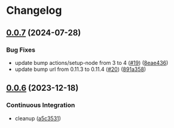 # Changelog

## [0.0.7](https://github.com/cedricziel/node-red-contrib-baserow/compare/v0.0.6...v0.0.7) (2024-07-28)


### Bug Fixes

* update bump actions/setup-node from 3 to 4 ([#19](https://github.com/cedricziel/node-red-contrib-baserow/issues/19)) ([8eae436](https://github.com/cedricziel/node-red-contrib-baserow/commit/8eae4366c71f6272ca37d3a7324ad678a4832a2d))
* update bump url from 0.11.3 to 0.11.4 ([#20](https://github.com/cedricziel/node-red-contrib-baserow/issues/20)) ([891a358](https://github.com/cedricziel/node-red-contrib-baserow/commit/891a358760dff3fa1c8f44253b65ccec65150571))

## [0.0.6](https://github.com/cedricziel/node-red-contrib-baserow/compare/0.0.5...v0.0.6) (2023-12-18)


### Continuous Integration

* cleanup ([a5c3531](https://github.com/cedricziel/node-red-contrib-baserow/commit/a5c35316a515c105b1586eefaa243fffe5cda2a0))
